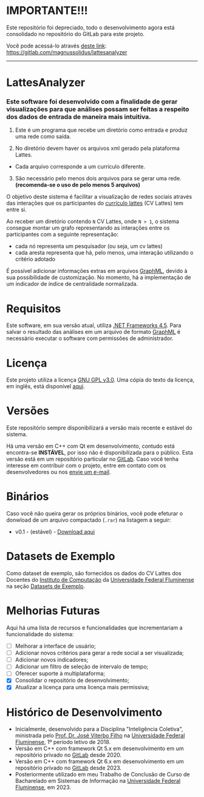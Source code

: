 # IMPORTANTE!!!

Este repositório foi depreciado, todo o desenvolvimento agora está consolidado no repositório do GitLab para este projeto.

Você pode acessá-lo através [deste link](https://gitlab.com/magnussolidus/lattesanalyzer): https://gitlab.com/magnussolidus/lattesanalyzer

___

# LattesAnalyzer

### Este software foi desenvolvido com a finalidade de gerar visualizações para que análises possam ser feitas a respeito dos dados de entrada de maneira mais intuitiva.

1. Este é um programa que recebe um diretório como entrada e produz uma rede como saída.

2. No diretório devem haver os arquivos xml gerado pela plataforma Lattes. 
  - Cada arquivo corresponde a um currículo diferente.
3. São necessário pelo menos dois arquivos para se gerar uma rede. __(recomenda-se o uso de pelo menos 5 arquivos)__

O objetivo deste sistema é facilitar a visualização de redes sociais através das interações que os participantes do [currículo lattes](https://lattes.cnpq.br/) (CV Lattes) tem entre si. 

Ao receber um diretório contendo `N` CV Lattes, onde `N > 1`, o sistema consegue montar um grafo representando as interações entre os participantes com a seguinte representação:
- cada nó representa um pesquisador (ou seja, um cv lattes)
- cada aresta representa que há, pelo menos, uma interação utilizando o critério adotado

É possível adicionar informações extras em arquivos  [GraphML](http://graphml.graphdrawing.org/), devido à sua possibilidade de customização.
No momento, há a implementação de um indicador de índice de centralidade normalizada.

# Requisitos

Este software, em sua versão atual, utiliza [.NET Frameworks 4.5](https://dotnet.microsoft.com/en-us/download/dotnet-framework/net45).
Para salvar o resultado das análises em um arquivo de formato [GraphML](http://graphml.graphdrawing.org/) é necessário executar o software com permissões de administrador.

# Licença

Este projeto utiliza a licença [GNU GPL v3.0](https://www.gnu.org/licenses/gpl-3.0.en.html). Uma cópia do texto da licença, em inglês, está disponível [aqui](Licença/license.md).

# Versões

Este repositório sempre disponibilizará a versão mais recente e estável do sistema.

Há uma versão em C++ com Qt em desenvolvimento, contudo está encontra-se **INSTÁVEL**, por isso não é disponibilizada para o público.
Esta versão está em um repositório particular no [GitLab](https://gitlab.com/).
Caso você tenha interesse em contribuir com o projeto, entre em contato com os desenvolvedores ou nos [envie um e-mail](mailto:magnolomardo@id.uff.br).

# Binários

Caso você não queira gerar os próprios binários, você pode efeturar o donwload de um arquivo compactado (`.rar`) na listagem a seguir: 

- v0.1 - (estável) - [Download aqui](Releases/v0.1/Lattes%20Analyzer%20Release%20v0.0.1.rar)

# Datasets de Exemplo

Como dataset de exemplo, são fornecidos os dados do CV Lattes dos Docentes do [Instituto de Computação](https://www.ic.uff.br/) da [Universidade Federal Fluminense](http://www.uff.br/) na seção [Datasets de Exemplo](Datasets%20de%20Exemplo).

# Melhorias Futuras

Aqui há uma lista de recursos e funcionalidades que incrementariam a funcionalidade do sistema:

- [ ] Melhorar a interface de usuário;
- [ ] Adicionar novos critérios para gerar a rede social a ser visualizada;
- [ ] Adicionar novos indicadores;
- [ ] Adicionar um filtro de seleção de intervalo de tempo;
- [ ] Oferecer suporte à multiplataforma;
- [x] Consolidar o repositório de desenvolvimento;
- [x] Atualizar a licença para uma licença mais permissiva;

# Histórico de Desenvolvimento

- Inicialmente, desenvolvido para a Disciplina "Inteligência Coletiva", ministrada pelo [Prof. Dr. José Viterbo Filho](http://lattes.cnpq.br/8721187139726277) na [Universidade Federal Fluminense](http://www.uff.br/), 1º período letivo de 2018.
- Versão em C++ com framework Qt 5.x em desenvolvimento em um repositório privado no [GitLab](https://gitlab.com/) desde 2020.
- Versão em C++ com framework Qt 6.x em desenvolvimento em um repositório privado no [GitLab](https://gitlab.com/) desde 2023.
- Posteriormente utilizado em meu Trabalho de Conclusão de Curso de Bacharelado em Sistemas de Informação na [Universidade Federal Fluminense](http://www.uff.br/), em 2023.
